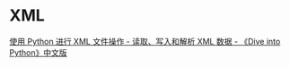 # XML

[使用 Python 进行 XML 文件操作 - 读取、写入和解析 XML 数据 - 《Dive into Python》中文版](https://diveintopython.cn/learn/file-handling/xml)

